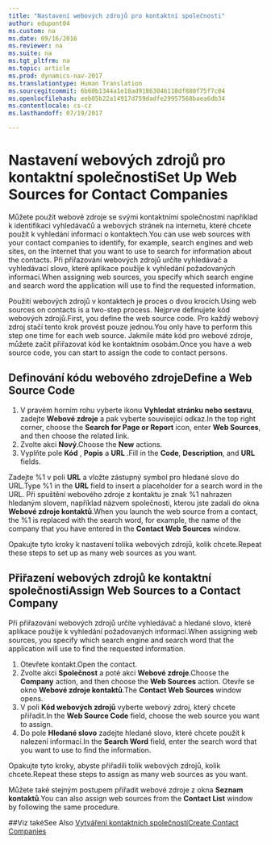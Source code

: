 ```yaml
---
title: "Nastavení webových zdrojů pro kontaktní společnosti"
author: edupont04
ms.custom: na
ms.date: 09/16/2016
ms.reviewer: na
ms.suite: na
ms.tgt_pltfrm: na
ms.topic: article
ms.prod: dynamics-nav-2017
ms.translationtype: Human Translation
ms.sourcegitcommit: 6b60b1344a1e18ad91863046110df880f75f7c04
ms.openlocfilehash: eeb05b22a14917d759dadfe29957568baea6db34
ms.contentlocale: cs-cz
ms.lasthandoff: 07/19/2017

---
```

# <a name="set-up-web-sources-for-contact-companies"></a><span data-ttu-id="02a42-102">Nastavení webových zdrojů pro kontaktní společnosti</span><span class="sxs-lookup"><span data-stu-id="02a42-102">Set Up Web Sources for Contact Companies</span></span>
<span data-ttu-id="02a42-103">Můžete použít webové zdroje se svými kontaktními společnostmi například k identifikaci vyhledávačů a webových stránek na internetu, které chcete použít k vyhledání informací o kontaktech.</span><span class="sxs-lookup"><span data-stu-id="02a42-103">You can use web sources with your contact companies to identify, for example, search engines and web sites, on the Internet that you want to use to search for information about the contacts.</span></span> <span data-ttu-id="02a42-104">Při přiřazování webových zdrojů určíte vyhledávač a vyhledávací slovo, které aplikace použije k vyhledání požadovaných informací.</span><span class="sxs-lookup"><span data-stu-id="02a42-104">When assigning web sources, you specify which search engine and search word the application will use to find the requested information.</span></span>

<span data-ttu-id="02a42-105">Použití webových zdrojů v kontaktech je proces o dvou krocích.</span><span class="sxs-lookup"><span data-stu-id="02a42-105">Using web sources on contacts is a two-step process.</span></span> <span data-ttu-id="02a42-106">Nejprve definujete kód webových zdrojů.</span><span class="sxs-lookup"><span data-stu-id="02a42-106">First, you define the web source code.</span></span> <span data-ttu-id="02a42-107">Pro každý webový zdroj stačí tento krok provést pouze jednou.</span><span class="sxs-lookup"><span data-stu-id="02a42-107">You only have to perform this step one time for each web source.</span></span> <span data-ttu-id="02a42-108">Jakmile máte kód pro webové zdroje, můžete začít přiřazovat kód ke kontaktním osobám.</span><span class="sxs-lookup"><span data-stu-id="02a42-108">Once you have a web source code, you can start to assign the code to contact persons.</span></span>

## <a name="define-a-web-source-code"></a><span data-ttu-id="02a42-109">Definování kódu webového zdroje</span><span class="sxs-lookup"><span data-stu-id="02a42-109">Define a Web Source Code</span></span>
1. <span data-ttu-id="02a42-110">V pravém horním rohu vyberte ikonu **Vyhledat stránku nebo sestavu**, zadejte **Webové zdroje** a pak vyberte související odkaz.</span><span class="sxs-lookup"><span data-stu-id="02a42-110">In the top right corner, choose the **Search for Page or Report** icon, enter **Web Sources**, and then choose the related link.</span></span>
2. <span data-ttu-id="02a42-111">Zvolte akci **Nový**.</span><span class="sxs-lookup"><span data-stu-id="02a42-111">Choose the **New** actions.</span></span>
3. <span data-ttu-id="02a42-112">Vyplňte pole **Kód** , **Popis** a **URL** .</span><span class="sxs-lookup"><span data-stu-id="02a42-112">Fill in the **Code**, **Description**, and **URL** fields.</span></span>

  <span data-ttu-id="02a42-113">Zadejte %1 v poli **URL** a vložte zástupný symbol pro hledané slovo do URL.</span><span class="sxs-lookup"><span data-stu-id="02a42-113">Type %1 in the **URL** field to insert a placeholder for a search word in the URL.</span></span> <span data-ttu-id="02a42-114">Při spuštění webového zdroje z kontaktu je znak %1 nahrazen hledaným slovem, například názvem společnosti, kterou jste zadali do okna **Webové zdroje kontaktů**.</span><span class="sxs-lookup"><span data-stu-id="02a42-114">When you launch the web source from a contact, the %1 is replaced with the search word, for example, the name of the company that you have entered in the **Contact Web Sources** window.</span></span>

<span data-ttu-id="02a42-115">Opakujte tyto kroky k nastavení tolika webových zdrojů, kolik chcete.</span><span class="sxs-lookup"><span data-stu-id="02a42-115">Repeat these steps to set up as many web sources as you want.</span></span>

## <a name="assign-web-sources-to-a-contact-company"></a><span data-ttu-id="02a42-116">Přiřazení webových zdrojů ke kontaktní společnosti</span><span class="sxs-lookup"><span data-stu-id="02a42-116">Assign Web Sources to a Contact Company</span></span>
<span data-ttu-id="02a42-117">Při přiřazování webových zdrojů určíte vyhledávač a hledané slovo, které aplikace použije k vyhledání požadovaných informací.</span><span class="sxs-lookup"><span data-stu-id="02a42-117">When assigning web sources, you specify which search engine and search word that the application will use to find the requested information.</span></span>

1. <span data-ttu-id="02a42-118">Otevřete kontakt.</span><span class="sxs-lookup"><span data-stu-id="02a42-118">Open the contact.</span></span>
2. <span data-ttu-id="02a42-119">Zvolte akci **Společnost** a poté akci **Webové zdroje**.</span><span class="sxs-lookup"><span data-stu-id="02a42-119">Choose the **Company** action, and then choose the **Web Sources** action.</span></span> <span data-ttu-id="02a42-120">Otevře se okno **Webové zdroje kontaktů**.</span><span class="sxs-lookup"><span data-stu-id="02a42-120">The **Contact Web Sources** window opens.</span></span>
3. <span data-ttu-id="02a42-121">V poli **Kód webových zdrojů** vyberte webový zdroj, který chcete přiřadit.</span><span class="sxs-lookup"><span data-stu-id="02a42-121">In the **Web Source Code** field, choose the web source you want to assign.</span></span>
4. <span data-ttu-id="02a42-122">Do pole **Hledané slovo** zadejte hledané slovo, které chcete použít k nalezení informací.</span><span class="sxs-lookup"><span data-stu-id="02a42-122">In the **Search Word** field, enter the search word that you want to use to find the information.</span></span>

<span data-ttu-id="02a42-123">Opakujte tyto kroky, abyste přiřadili tolik webových zdrojů, kolik chcete.</span><span class="sxs-lookup"><span data-stu-id="02a42-123">Repeat these steps to assign as many web sources as you want.</span></span>

<span data-ttu-id="02a42-124">Můžete také stejným postupem přiřadit webové zdroje z okna **Seznam kontaktů**.</span><span class="sxs-lookup"><span data-stu-id="02a42-124">You can also assign web sources from the **Contact List** window by following the same procedure.</span></span>

##<a name="see-also"></a><span data-ttu-id="02a42-125">Viz také</span><span class="sxs-lookup"><span data-stu-id="02a42-125">See Also</span></span>
[<span data-ttu-id="02a42-126">Vytváření kontaktních společností</span><span class="sxs-lookup"><span data-stu-id="02a42-126">Create Contact Companies</span></span>](marketing-create-contact-companies.md)

